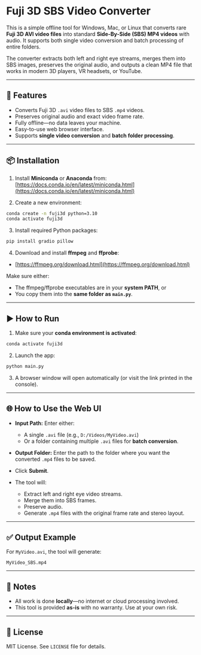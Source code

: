# Fuji 3D SBS Video Converter

This is a simple offline tool for Windows, Mac, or Linux that converts rare **Fuji 3D AVI video files** into standard **Side-By-Side (SBS) MP4 videos** with audio. It supports both single video conversion and batch processing of entire folders.

The converter extracts both left and right eye streams, merges them into SBS images, preserves the original audio, and outputs a clean MP4 file that works in modern 3D players, VR headsets, or YouTube.

---

## 🚀 Features

* Converts Fuji 3D `.avi` video files to SBS `.mp4` videos.
* Preserves original audio and exact video frame rate.
* Fully offline—no data leaves your machine.
* Easy-to-use web browser interface.
* Supports **single video conversion** and **batch folder processing**.

---

## 📦 Installation

1. Install **Miniconda** or **Anaconda** from:
   [https://docs.conda.io/en/latest/miniconda.html](https://docs.conda.io/en/latest/miniconda.html)

2. Create a new environment:

```bash
conda create -n fuji3d python=3.10
conda activate fuji3d
```

3. Install required Python packages:

```bash
pip install gradio pillow
```

4. Download and install **ffmpeg** and **ffprobe**:

* [https://ffmpeg.org/download.html](https://ffmpeg.org/download.html)

Make sure either:

* The ffmpeg/ffprobe executables are in your **system PATH**, or
* You copy them into the **same folder as `main.py`**.

---

## ▶️ How to Run

1. Make sure your **conda environment is activated**:

```bash
conda activate fuji3d
```

2. Launch the app:

```bash
python main.py
```

3. A browser window will open automatically (or visit the link printed in the console).

---

## 🌐 How to Use the Web UI

* **Input Path:** Enter either:

  * A single `.avi` file (e.g., `D:/Videos/MyVideo.avi`)
  * Or a folder containing multiple `.avi` files for **batch conversion**.

* **Output Folder:** Enter the path to the folder where you want the converted `.mp4` files to be saved.

* Click **Submit**.

* The tool will:

  * Extract left and right eye video streams.
  * Merge them into SBS frames.
  * Preserve audio.
  * Generate `.mp4` files with the original frame rate and stereo layout.

---

## ✅ Output Example

For `MyVideo.avi`, the tool will generate:

```
MyVideo_SBS.mp4
```

---

## 📝 Notes

* All work is done **locally**—no internet or cloud processing involved.
* This tool is provided **as-is** with no warranty. Use at your own risk.

---

## 📄 License

MIT License. See `LICENSE` file for details.
